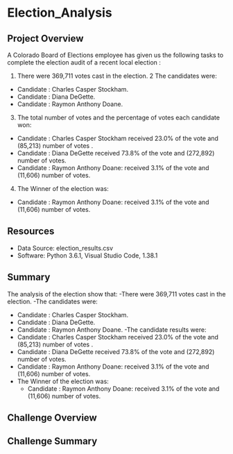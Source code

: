 # Election_Analysis

## Project Overview
A Colorado Board of Elections employee has given us  the following tasks to complete the election audit of a recent local election :

1. There  were 369,711 votes cast in the election.
2  The candidates were:
  - Candidate : Charles Casper Stockham.
  - Candidate : Diana DeGette.
  - Candidate : Raymon Anthony Doane. 
3. The total number of votes and the percentage of votes each candidate won:
  - Candidate : Charles Casper Stockham received 23.0% of the vote and  (85,213) number of votes .
  - Candidate : Diana DeGette received 73.8% of the vote and (272,892) number of votes.
  - Candidate : Raymon Anthony Doane: received 3.1% of the vote and (11,606) number of votes.
4. The Winner of the election was:
  - Candidate : Raymon Anthony Doane: received 3.1% of the vote and (11,606) number of votes.




## Resources
- Data Source: election_results.csv
- Software: Python 3.6.1, Visual Studio Code, 1.38.1

## Summary
The analysis of the election show that:
-There  were 369,711 votes cast in the election.
-The candidates were:
  - Candidate : Charles Casper Stockham.
  - Candidate : Diana DeGette.
  - Candidate : Raymon Anthony Doane.
-The candidate results were:
  - Candidate : Charles Casper Stockham received 23.0% of the vote and  (85,213) number of votes .
  - Candidate : Diana DeGette received 73.8% of the vote and (272,892) number of votes.
  - Candidate : Raymon Anthony Doane: received 3.1% of the vote and (11,606) number of votes.
- The Winner of the election was:
  - Candidate : Raymon Anthony Doane: received 3.1% of the vote and (11,606) number of votes.
  
## Challenge Overview

## Challenge Summary
